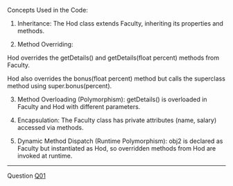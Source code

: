 Concepts Used in the Code:

1. Inheritance: The Hod class extends Faculty, inheriting its properties and methods.


2. Method Overriding:

Hod overrides the getDetails() and getDetails(float percent) methods from Faculty.

Hod also overrides the bonus(float percent) method but calls the superclass method using super.bonus(percent).



3. Method Overloading (Polymorphism): getDetails() is overloaded in Faculty and Hod with different parameters.


4. Encapsulation: The Faculty class has private attributes (name, salary) accessed via methods.


5. Dynamic Method Dispatch (Runtime Polymorphism): obj2 is declared as Faculty but instantiated as Hod, so overridden methods from Hod are invoked at runtime.

---
Question 
[Q01](https://github.com/Hrithik-James/Java-Practice/blob/main/Questions/Q01.md)
